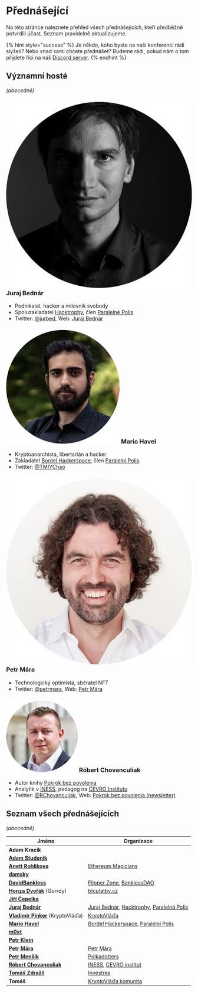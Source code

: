 # Přednášející

Na této stránce naleznete přehled všech přednášejících, kteří předběžně potvrdili účast. Seznam pravidelně aktualizujeme.

{% hint style="success" %}
Je někdo, koho byste na naši konferenci rádi slyšeli? Nebo snad sami chcete přednášet? Budeme rádi, pokud nám o tom přijdete říci na náš [Discord server](https://discord.gg/5k9dEtVhnv).
{% endhint %}

## Významní hosté

_(abecedně)_

### ![](.gitbook/assets/juraj-bednar.png) Juraj Bednár

* Podnikatel, hacker a milovník svobody
* Spoluzakladatel [Hacktrophy](https://hacktrophy.com), člen [Paralelné Polis](https://paralelnapolis.sk)
* Twitter: [@jurbed](https://twitter.com/jurbed), Web: [Juraj Bednár](https://juraj.bednar.io)

### ![](.gitbook/assets/mario-havel.png) Mario Havel

* Kryptoanarchista, libertarián a hacker
* Zakladatel [Bordel Hackerspace](https://bordel.paralelnipolis.cz/#/), člen [Paralelní Polis](https://www.paralelnipolis.cz)
* Twitter: [@TMIYChao](https://twitter.com/TMIYChao)

### ![](.gitbook/assets/petr-mara.png) Petr Mára

* Technologický optimista, sběratel NFT
* Twitter: [@petrmara](https://twitter.com/petrmara), Web: [Petr Mára](https://www.petrmara.com)

### ![](.gitbook/assets/robert-chovanculiak.png) Róbert Chovanculiak

* Autor knihy [Pokrok bez povolenia](https://libinst.cz/produkt/pokrok-bez-povolenia/)
* Analytik v [INESS](https://www.iness.sk), pedagog na [CEVRO Institutu](https://www.cevroinstitut.cz/cs/pedagog/ing-robert-chovanculiak-ph-d/)
* Twitter: [@RChovanculiak](https://twitter.com/RChovanculiak), Web: [Pokrok bez povolenia (newsletter)](https://robertchovanculiak.substack.com)

## Seznam všech přednášejících

_(abecedně)_

| Jméno                                                                | Organizace                                                                                                                  |
| -------------------------------------------------------------------- | --------------------------------------------------------------------------------------------------------------------------- |
| **Adam Kracík**                                                      |                                                                                                                             |
| ****[**Adam Studenik**](https://twitter.com/adamstudenik)****        |                                                                                                                             |
| ****[**Anett Rohlikova**](https://twitter.com/anettrolikova)****     | [Ethereum Magicians](https://ethereum-magicians.org)                                                                        |
| ****[**damsky**](https://twitter.com/CryptoDamSky)****               |                                                                                                                             |
| ****[**DavidBankless**](https://twitter.com/davidbankless)****       | [Flipper.Zone](https://twitter.com/flipperzonenft), [BanklessDAO](https://www.bankless.community)                           |
| [**Honza Dvořák**](https://twitter.com/\_Honza\_Dvorak) (Gorrdy)     | [btcplatby.cz](https://btcplatby.cz)                                                                                        |
| ****[**Jiří Čepelka**](https://twitter.com/JiriCepelka)****          |                                                                                                                             |
| ****[**Juraj Bednár**](https://twitter.com/jurbed)****               | [Juraj Bednár](https://juraj.bednar.io), [Hacktrophy](https://hacktrophy.com), [Paralelná Polis](https://paralelnapolis.sk) |
| [**Vladimír Pinker**](https://twitter.com/KryptoVlada) (KryptoVláďa) | [KryptoVláďa](https://www.kryptovlada.win)                                                                                  |
| ****[**Mario Havel**](https://twitter.com/TMIYChao)****              | [Bordel Hackerspace](https://bordel.paralelnipolis.cz/#/), [Paralelní Polis](https://www.paralelnipolis.cz)                 |
| ****[**m0xt**](https://twitter.com/m0xt\_)****                       |                                                                                                                             |
| ****[**Petr Klein**](https://twitter.com/kleinpetr\_com)****         |                                                                                                                             |
| ****[**Petr Mára**](https://twitter.com/petrmara)****                | [Petr Mára](https://www.petrmara.com)                                                                                       |
| ****[**Petr Menšík**](https://twitter.com/petr\_mensik)****          | [Polkadotters](https://twitter.com/polkadotterss)                                                                           |
| ****[**Róbert Chovanculiak**](https://twitter.com/RChovanculiak)**** | [INESS](https://www.iness.sk), [CEVRO institut](https://www.cevroinstitut.cz/cs/pedagog/ing-robert-chovanculiak-ph-d/)      |
| ****[**Tomáš Zdražil**](https://twitter.com/investree\_cz)****       | [Investree](https://investree.cz)                                                                                           |
| **Tomáš**                                                            | [KryptoVláďa komunita](https://www.kryptovlada.win)                                                                         |

